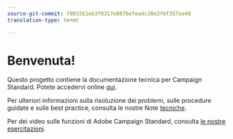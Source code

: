 ```yaml
---
source-git-commit: f803261eb3f0317e8876efea4c20e2f6f357ae40
translation-type: tm+mt

---
```

# Benvenuta!

Questo progetto contiene la documentazione tecnica per Campaign Standard. Potete accedervi online [qui](https://docs.adobe.com/content/help/en/campaign-standard/using/campaign-standard-home.html).

Per ulteriori informazioni sulla risoluzione dei problemi, sulle procedure guidate e sulle best practice, consulta le nostre Note [tecniche](https://helpx.adobe.com/campaign/kb/acs-article-list.html).

Per dei video sulle funzioni di Adobe Campaign Standard, consulta [le nostre esercitazioni](https://docs.adobe.com/content/help/en/campaign-learn/campaign-standard-tutorials/overview.html).
